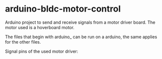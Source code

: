 # arduino-bldc-motor-control
Arduino project to send and receive signals from a motor driver board. The motor used is a hoverboard motor.

The files that begin with arduino_ can be run on a arduino, the same applies for the other files.

Signal pins of the used motor driver:
